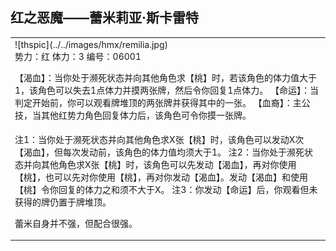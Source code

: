 
红之恶魔——蕾米莉亚·斯卡雷特
----------------------
<table border="0">
<tr><td>
<div id="thsleft">
![thspic](../../images/hmx/remilia.jpg)
</div>
<div id="thsright">
势力：红
体力：3
编号：06001

【渴血】：当你处于濒死状态并向其他角色求【桃】时，若该角色的体力值大于1，该角色可以失去1点体力并摸两张牌，然后令你回复1点体力。
【命运】：当判定开始前，你可以观看牌堆顶的两张牌并获得其中的一张。
【血裔】：主公技，当其他红势力角色回复体力后，该角色可令你摸一张牌。
</div>
</td></tr>
<tr><td>
注1：当你处于濒死状态并向其他角色求X张【桃】时，该角色可以发动X次【渴血】，但每次发动前，该角色的体力值均须大于1。
注2：当你处于濒死状态并向其他角色求X张【桃】时，该角色可以先发动【渴血】，再对你使用【桃】，也可以先对你使用【桃】，再对你发动【渴血】。发动【渴血】和使用【桃】令你回复的体力之和须不大于X。
注3：你发动【命运】后，你观看但未获得的牌仍置于牌堆顶。

蕾米自身并不强，但配合很强。
</tr></td></table>